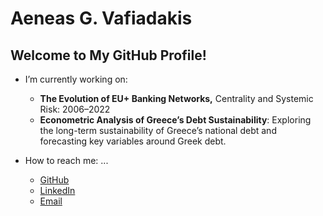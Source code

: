# Aeneas G. Vafiadakis

## Welcome to My GitHub Profile!

- I’m currently working on:
  - **The Evolution of EU+ Banking Networks,** Centrality and Systemic Risk: 2006–2022
  - **Econometric Analysis of Greece’s Debt Sustainability**: Exploring the long-term sustainability of Greece’s national debt and forecasting key variables around Greek debt.
        
- How to reach me: ...
  - [GitHub](https://github.com/AineiasGV)
  - [LinkedIn](https://linkedin.com/in/aeneas-vafiadakis)
  - [Email](mailto:aineias.edu@gmail.com)
